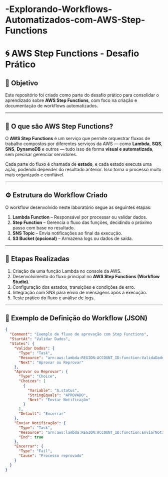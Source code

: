 # -Explorando-Workflows-Automatizados-com-AWS-Step-Functions

# 🌀 AWS Step Functions - Desafio Prático

## 🎯 Objetivo
Este repositório foi criado como parte do desafio prático para consolidar o aprendizado sobre **AWS Step Functions**, com foco na criação e documentação de workflows automatizados.

---

## 🧠 O que são AWS Step Functions?
O **AWS Step Functions** é um serviço que permite orquestrar fluxos de trabalho compostos por diferentes serviços da AWS — como **Lambda**, **SQS**, **SNS**, **DynamoDB** e outros — tudo isso de forma **visual e automatizada**, sem precisar gerenciar servidores.

Cada parte do fluxo é chamada de **estado**, e cada estado executa uma ação, podendo depender do resultado anterior. Isso torna o processo muito mais organizado e confiável.

---

## ⚙️ Estrutura do Workflow Criado

O workflow desenvolvido neste laboratório segue as seguintes etapas:

1. **Lambda Function** – Responsável por processar ou validar dados.
2. **Step Function** – Gerencia o fluxo das funções, decidindo o próximo passo com base no resultado.
3. **SNS Topic** – Envia notificações ao final da execução.
4. **S3 Bucket (opcional)** – Armazena logs ou dados de saída.

---

## 🚀 Etapas Realizadas

1. Criação de uma função Lambda no console da AWS.
2. Desenvolvimento do fluxo principal no **AWS Step Functions (Workflow Studio)**.
3. Configuração dos estados, transições e condições de erro.
4. Integração com SNS para envio de mensagens após a execução.
5. Teste prático do fluxo e análise de logs.

---

## 🧩 Exemplo de Definição do Workflow (JSON)

```json
{
  "Comment": "Exemplo de fluxo de aprovação com Step Functions",
  "StartAt": "Validar Dados",
  "States": {
    "Validar Dados": {
      "Type": "Task",
      "Resource": "arn:aws:lambda:REGION:ACCOUNT_ID:function:ValidaDados",
      "Next": "Aprovar ou Reprovar"
    },
    "Aprovar ou Reprovar": {
      "Type": "Choice",
      "Choices": [
        {
          "Variable": "$.status",
          "StringEquals": "APROVADO",
          "Next": "Enviar Notificação"
        }
      ],
      "Default": "Encerrar"
    },
    "Enviar Notificação": {
      "Type": "Task",
      "Resource": "arn:aws:lambda:REGION:ACCOUNT_ID:function:EnviarNotificacao",
      "End": true
    },
    "Encerrar": {
      "Type": "Fail",
      "Cause": "Processo reprovado"
    }
  }
}

